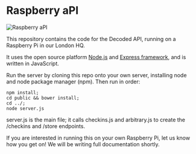 Raspberry aPI
===============

![Raspberry aPI](http://assets.decoded.co/images/raspberry-api.jpg)

This repository contains the code for the Decoded API, running on a Raspberry Pi in our London HQ.

It uses the open source platform [Node.js](https://github.com/joyent/node) and [Express framework](https://github.com/strongloop/express), and is written in JavaScript.

Run the server by cloning this repo onto your own server, installing node and node package manager (npm). Then run in order:

```
npm install;
cd public && bower install;
cd ../;
node server.js
```
server.js is the main file; it calls checkins.js and arbitrary.js to create the /checkins and /store endpoints.

If you are interested in running this on your own Raspberry Pi, let us know how you get on! We will be writing full documentation shortly.
